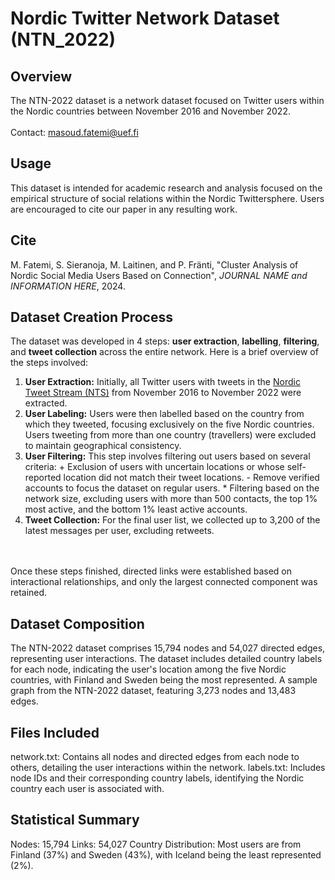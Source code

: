 # Nordic Twitter Network Dataset (NTN_2022)

## Overview
The NTN-2022 dataset is a network dataset focused on Twitter users within the Nordic countries between November 2016 and November 2022.
<br />
<br />
Contact: [masoud.fatemi@uef.fi](masoud.fatemi@uef.fi)

## Usage
This dataset is intended for academic research and analysis focused on the empirical structure of social relations within the Nordic Twittersphere. Users are encouraged to cite our paper in any resulting work.

## Cite
M. Fatemi, S. Sieranoja, M. Laitinen, and P. Fränti, "Cluster Analysis of Nordic Social Media Users Based on Connection", *JOURNAL NAME and INFORMATION HERE*, 2024.

## Dataset Creation Process
The dataset was developed in 4 steps: **user extraction**, **labelling**, **filtering**, and **tweet collection** across the entire network. Here is a brief overview of the steps involved:
<br />
  1. **User Extraction:** Initially, all Twitter users with tweets in the [Nordic Tweet Stream (NTS)](https://erepo.uef.fi/handle/123456789/6697) from November 2016 to November 2022 were extracted.
  2. **User Labeling:** Users were then labelled based on the country from which they tweeted, focusing exclusively on the five Nordic countries. Users tweeting from more than one country (travellers) were excluded to maintain geographical consistency.
  3. **User Filtering:** This step involves filtering out users based on several criteria:
    + Exclusion of users with uncertain locations or whose self-reported location did not match their tweet locations.
    - Remove verified accounts to focus the dataset on regular users.
    * Filtering based on the network size, excluding users with more than 500 contacts, the top 1% most active, and the bottom 1% least active accounts.
  4. **Tweet Collection:** For the final user list, we collected up to 3,200 of the latest messages per user, excluding retweets.
<br />
<br />
Once these steps finished, directed links were established based on interactional relationships, and only the largest connected component was retained.

## Dataset Composition
The NTN-2022 dataset comprises 15,794 nodes and 54,027 directed edges, representing user interactions. The dataset includes detailed country labels for each node, indicating the user's location among the five Nordic countries, with Finland and Sweden being the most represented.
A sample graph from the NTN-2022 dataset, featuring 3,273 nodes and 13,483 edges.

## Files Included
network.txt: Contains all nodes and directed edges from each node to others, detailing the user interactions within the network.
labels.txt: Includes node IDs and their corresponding country labels, identifying the Nordic country each user is associated with.

## Statistical Summary
Nodes: 15,794
Links: 54,027
Country Distribution: Most users are from Finland (37%) and Sweden (43%), with Iceland being the least represented (2%).




